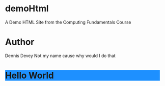# demoHtml
A Demo HTML Site from the Computing Fundamentals Course

# Author
Dennis Devey
Not my name cause why would I do that

<h1 style="background-color:DodgerBlue;">Hello World</h1>
